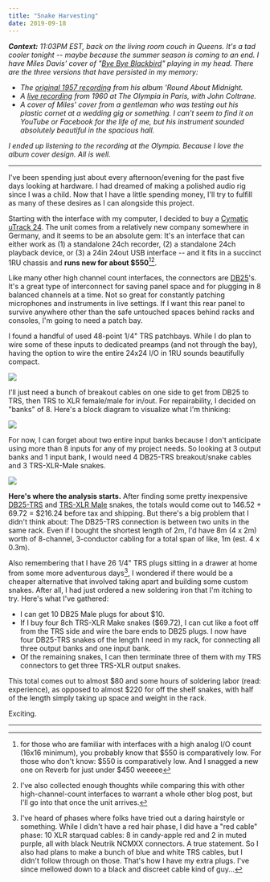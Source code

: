 ```yaml
---
title: "Snake Harvesting"
date: 2019-09-18
---
```


_**Context:** 11:03PM EST, back on the living room couch in Queens.  It's a tad cooler tonight -- maybe because the summer season is coming to an end. I have Miles Davis' cover of "[Bye Bye Blackbird](https://en.wikipedia.org/wiki/Bye_Bye_Blackbird)" playing in my head. There are the three versions that have persisted in my memory:_
- _The [original 1957 recording](https://www.youtube.com/watch?v=KV2lNHfSXBQ) from his album 'Round About Midnight._
- _A [live recording](https://www.youtube.com/watch?v=x6bz-hByzv4) from 1960 at The Olympia in Paris, with John Coltrane._
- _A cover of Miles' cover from a gentleman who was testing out his plastic cornet at a wedding gig or something. I can't seem to find it on YouTube or Facebook for the life of me, but his instrument sounded absolutely beautiful in the spacious hall._

_I ended up listening to the recording at the Olympia. Because I love the album cover design. All is well._

-----

I've been spending just about every afternoon/evening for the past five days looking at hardware. I had dreamed of making a polished audio rig since I was a child. Now that I have a little spending money, I'll try to fulfill as many of these desires as I can alongside this project.

Starting with the interface with my computer, I decided to buy a [Cymatic uTrack 24](https://cymaticaudio.com/utrack24-productpage/). The unit comes from a relatively new company somewhere in Germany, and it seems to be an absolute gem: It's an interface that can either work as (1) a standalone 24ch recorder, (2) a standalone 24ch playback device, or (3) a 24in 24out USB interface -- and it fits in a succinct 1RU chassis and **runs new for about $550**[^1][^2].

Like many other high channel count interfaces, the connectors are [DB25](https://en.wikipedia.org/wiki/D-subminiature)'s. It's a great type of interconnect for saving panel space and for plugging in 8 balanced channels at a time. Not so great for constantly patching microphones and instruments in live settings. If I want this rear panel to survive anywhere other than the safe untouched spaces behind racks and consoles, I'm going to need a patch bay.

I found a handful of used 48-point 1/4" TRS patchbays. While I do plan to wire some of these inputs to dedicated preamps (and not through the bay), having the option to wire the entire 24x24 I/O in 1RU sounds beautifully compact.

<img src="//images.weserv.nl/?url=https://github.com/alextongue/live-project/blob/master/_posts/pics/samsonpatch.jpg?raw=true&w=600">

I'll just need a bunch of breakout cables on one side to get from DB25 to TRS, then TRS to XLR female/male for in/out. For repairability, I decided on "banks" of 8. Here's a block diagram to visualize what I'm thinking:

<img src="//images.weserv.nl/?url=https://github.com/alextongue/live-project/blob/master/_posts/pics/blockdiag.png?raw=true&w=600">

For now, I can forget about two entire input banks because I don't anticipate using more than 8 inputs for any of my project needs. So looking at 3 output banks and 1 input bank, I would need 4 DB25-TRS breakout/snake cables and 3 TRS-XLR-Male snakes.

<img src="//images.weserv.nl/?url=https://github.com/alextongue/live-project/blob/master/_posts/pics/blockdiag2.png?raw=true&w=600">

**Here's where the analysis starts.** After finding some pretty inexpensive [DB25-TRS](https://www.amazon.com/Hosa-DTP802-Snake-Cable-6-6Ft/dp/B001B2SA30) and [TRS-XLR Male](https://www.monoprice.com/product?c_id=301&cp_id=30110&cs_id=3011005&p_id=601296&seq=1&format=2) snakes, the totals would come out to 146.52 + 69.72 = $216.24 before tax and shipping. But there's a big problem that I didn't think about: The DB25-TRS connection is between two units in the same rack. Even if I bought the shortest length of 2m, I'd have 8m (4 x 2m) worth of 8-channel, 3-conductor cabling for a total span of like, 1m (est. 4 x 0.3m).

Also remembering that I have 26 1/4" TRS plugs sitting in a drawer at home from some more adventurous days[^3], I wondered if there would be a cheaper alternative that involved taking apart and building some custom snakes. After all, I had just ordered a new soldering iron that I'm itching to try. Here's what I've gathered:
- I can get 10 DB25 Male plugs for about $10.
- If I buy four 8ch TRS-XLR Make snakes ($69.72), I can cut like a foot off from the TRS side and wire the bare ends to DB25 plugs. I now have four DB25-TRS snakes of the length I need in my rack, for connecting all three output banks and one input bank.
- Of the remaining snakes, I can then terminate three of them with my TRS connectors to get three TRS-XLR output snakes.

This total comes out to almost $80 and some hours of soldering labor (read: experience), as opposed to almost $220 for off the shelf snakes, with half of the length simply taking up space and weight in the rack.

Exciting.

-----

[^1]: for those who are familiar with interfaces with a high analog I/O count (16x16 minimum), you probably know that $550 is comparatively low. For those who don't know: $550 is comparatively low. And I snagged a new one on Reverb for just under $450 weeeee

[^2]: I've also collected enough thoughts while comparing this with other high-channel-count interfaces to warrant a whole other blog post, but I'll go into that once the unit arrives.

[^3]: I've heard of phases where folks have tried out a daring hairstyle or something. While I didn't have a red hair phase, I did have a "red cable" phase: 10 XLR starquad cables: 8 in candy-apple red and 2 in muted purple, all with black Neutrik NCMXX connectors. A true statement. So I also had plans to make a bunch of blue and white TRS cables, but I didn't follow through on those. That's how I have my extra plugs. I've since mellowed down to a black and discreet cable kind of guy...
